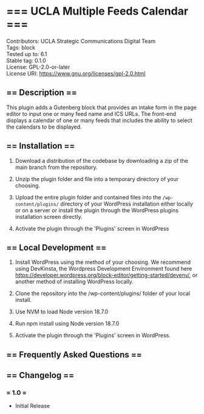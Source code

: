 # === UCLA Multiple Feeds Calendar ===
Contributors:      UCLA Strategic Communications Digital Team<br />
Tags:              block<br />
Tested up to:      6.1<br />
Stable tag:        0.1.0<br />
License:           GPL-2.0-or-later<br />
License URI:       https://www.gnu.org/licenses/gpl-2.0.html<br />

## == Description ==

This plugin adds a Gutenberg block that provides an intake form in the page editor to
input one or many feed name and ICS URLs. The front-end displays a calendar of one or many feeds
that includes the ability to select the calendars to be displayed.

## == Installation ==

1. Download a distribution of the codebase by downloading a zip of the main branch from the repository.

2. Unzip the plugin folder and file into a temporary directory of your choosing.

3. Upload the entire plugin folder and contained files into the `/wp-content/plugins/` directory of your WordPress installation either locally or on a server or install the plugin through the WordPress plugins installation screen directly.

4. Activate the plugin through the 'Plugins' screen in WordPress


## == Local Development ==

1. Install WordPress using the method of your choosing. We recommend using DevKinsta, the Wordpress Development Environment found here https://developer.wordpress.org/block-editor/getting-started/devenv/, or another method of installing WordPress locally.

2. Clone the repository into the /wp-content/plugins/ folder of your local install. 

3. Use NVM to load Node version 18.7.0

4. Run npm install using Node version 18.7.0

5. Activate the plugin through the 'Plugins' screen in WordPress.


## == Frequently Asked Questions ==


## == Changelog ==

### = 1.0 =
* Initial Release


